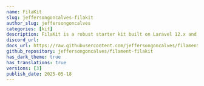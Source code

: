 ```yaml
---
name: FilaKit
slug: jeffersongoncalves-filakit
author_slug: jeffersongoncalves
categories: [kit]
description: FilaKit is a robust starter kit built on Laravel 12.x and Filament 3.x, designed to accelerate the development of modern web applications with a ready-to-use multi-panel structure.
discord_url: 
docs_url: https://raw.githubusercontent.com/jeffersongoncalves/filament-filakit/master/README.md
github_repository: jeffersongoncalves/filament-filakit
has_dark_theme: true
has_translations: true
versions: [3]
publish_date: 2025-05-18
---
```

